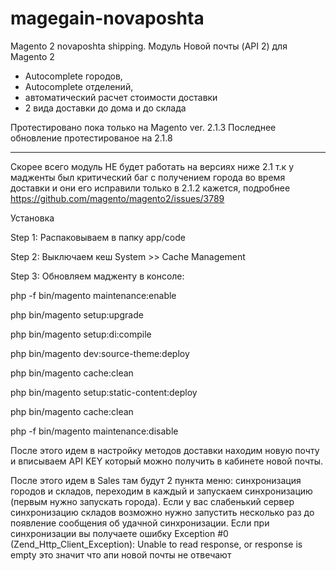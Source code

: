 # magegain-novaposhta
Magento 2 novaposhta shipping. Модуль Новой почты (API 2) для Magento 2 

- Autocomplete городов,
- Autocomplete отделений,
- автоматический расчет стоимости доставки
- 2 вида доставки до дома и до склада 



Протестировано пока только на Magento ver. 2.1.3 
Последнее обновление протестированое на 2.1.8


---------------------------------------------------
Скорее всего модуль НЕ будет работать на версиях ниже 2.1 т.к у мадженты был критический баг с получением города во время доставки и они его исправили только в 2.1.2 кажется, подробнее https://github.com/magento/magento2/issues/3789 



Установка


Step 1: Распаковываем в папку app/code 

Step 2: Выключаем кеш System­ >> Cache Management

Step 3: Обновляем мадженту в консоле:

php -f bin/magento maintenance:enable

php bin/magento setup:upgrade

php bin/magento setup:di:compile

php bin/magento dev:source-theme:deploy

php bin/magento cache:clean

php bin/magento setup:static-content:deploy

php bin/magento cache:clean

php -f bin/magento maintenance:disable

После этого идем в настройку методов доставки находим новую почту и вписываем API KEY который можно получить в кабинете новой почты.

После этого идем в Sales там будут 2 пункта меню: синхронизация городов и складов, переходим в каждый и запускаем синхронизацию (первым нужно запускать города). 
Если у вас слабенький сервер синхронизацию складов возможно нужно запустить несколько раз до появление сообщения об удачной синхронизации. Если при синхронизации вы получаете ошибку Exception #0 (Zend_Http_Client_Exception): Unable to read response, or response is empty это значит что апи новой почты не отвечают



